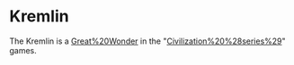 # Kremlin

The Kremlin is a [Great%20Wonder](wonder) in the "[Civilization%20%28series%29](Civilization)" games.